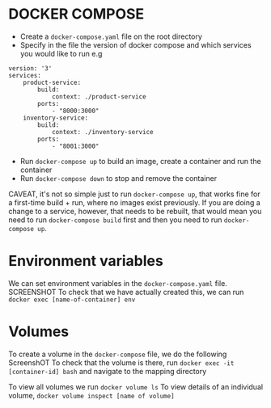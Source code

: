 # DOCKER COMPOSE

- Create a `docker-compose.yaml` file on the root directory
- Specify in the file the version of docker compose and which services you  would like to run e.g
```
version: '3'
services: 
    product-service:
        build: 
            context: ./product-service
        ports:
            - "8000:3000"
    inventory-service:
        build:
            context: ./inventory-service
        ports:
            - "8001:3000"
```
- Run `docker-compose up` to build an image, create a container and run the container
- Run `docker-compose down` to stop and remove the container

CAVEAT, it's not so simple just to run `docker-compose up`, that works fine for a first-time build + run, where no images exist previously. If you are doing a change to a service, however, that needs to be rebuilt, that would mean you need to run `docker-compose build` first and then you need to run `docker-compose up`.

# Environment variables
We can set environment variables in the `docker-compose.yaml` file.
SCREENSHOT
To check that we have actually created this, we can run 
 `docker exec [name-of-container] env`

# Volumes
To create a volume in the `docker-compose` file, we do the following
ScreenshOT
To check that the volume is there, run `docker exec -it [container-id] bash` and navigate to the mapping directory

To view all volumes we run `docker volume ls`
To view details of an individual volume, `docker volume inspect [name of volume]`